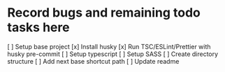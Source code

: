 # Record bugs and remaining todo tasks here

[ ] Setup base project
[x] Install husky
[x] Run TSC/ESLint/Prettier with husky pre-commit
[ ] Setup typescript
[ ] Setup SASS
[ ] Create directory structure
[ ] Add next base shortcut path
[ ] Update readme
